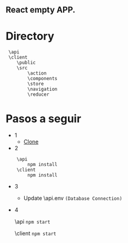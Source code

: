 ## React empty APP.

# Directory
````
 \api
 \client
    \public
    \src
        \action
        \components 
        \store
        \navigation
        \reducer
````

# Pasos a seguir

* 1
    * [Clone](https://github.com/robindmercer/Vacio.git)
* 2    
````
    \api 
        npm install
    \client
        npm install
````
* 3
    * Update \api\.env  `(Database Connection)`
* 4

    \api `npm start`

    \client `npm start`


    
